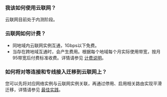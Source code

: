 ### 我该如何使用云联网？
云联网目前处于内测阶段。

### 云联网如何计费？
- 同地域内云联网实例互通，1Gbps以下免费。
- 当存在跨地域互通时，会产生费用。根据每个地域每个月实际使用带宽，按月95带宽后付费标准收费。详情请参见 [计费说明](https://intl.cloud.tencent.com/document/product/1003/30053)。

### 如何将对等连接和专线接入迁移到云联网上？
您可以先将对应网络实例与云联网实例关联，再通过停用、启用相关路由实现平滑迁移，详情请参见 [最佳实践](https://intl.cloud.tencent.com/document/product/1003/30078)。

